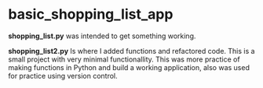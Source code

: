 # basic_shopping_list_app

 **shopping_list.py** was intended to get something working.
 
 **shopping_list2.py** Is where I added functions and refactored code. This is 
 a small project with very minimal functionallity. This was more practice of making 
 functions in Python and build a working application, also was used for practice using 
 version control.
